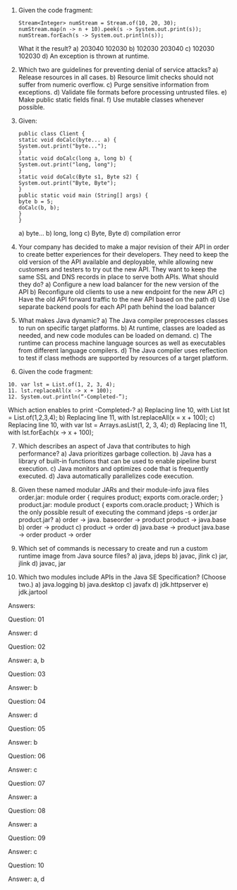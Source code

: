 01. Given the code fragment:
    ```
    Stream<Integer> numStream = Stream.of(10, 20, 30);
    numStream.map(n -> n + 10).peek(s -> System.out.print(s));
    numStream.forEach(s -> System.out.println(s));
    ```
    
    What it the result?
    a) 203040
    102030
    b) 102030
    203040
    c) 102030
    102030
    d) An exception is thrown at runtime.

02. Which two are guidelines for preventing denial of service attacks?
    a) Release resources in all cases.
    b) Resource limit checks should not suffer from numeric overflow.
    c) Purge sensitive information from exceptions.
    d) Validate file formats before processing untrusted files.
    e) Make public static fields final.
    f) Use mutable classes whenever possible.

03. Given:
    ```
    public class Client {
    static void doCalc(byte... a) {
    System.out.print("byte...");
    }
    static void doCalc(long a, long b) {
    System.out.print("long, long");
    }
    static void doCalc(Byte s1, Byte s2) {
    System.out.print("Byte, Byte");
    }
    public static void main (String[] args) {
    byte b = 5;
    doCalc(b, b);
    }
    }
    ```
    a) byte…
    b) long, long
    c) Byte, Byte
    d) compilation error

04. Your company has decided to make a major revision of their API in order to create better experiences for their developers.
    They need to keep the old version of the API available and deployable, while allowing new customers and testers to try out the new API. They want to keep the same SSL and DNS records in place to serve both APIs.
    What should they do?
    a) Configure a new load balancer for the new version of the API
    b) Reconfigure old clients to use a new endpoint for the new API
    c) Have the old API forward traffic to the new API based on the path
    d) Use separate backend pools for each API path behind the load balancer

05. What makes Java dynamic?
    a) The Java compiler preprocesses classes to run on specific target platforms.
    b) At runtime, classes are loaded as needed, and new code modules can be loaded on demand.
    c) The runtime can process machine language sources as well as executables from different language compilers.
    d) The Java compiler uses reflection to test if class methods are supported by resources of a target platform.

06. Given the code fragment:

```
10. var lst = List.of(1, 2, 3, 4);
11. lst.replaceAll(x -> x + 100);
12. System.out.println(“-Completed-”);
```

Which action enables to print -Completed-?
    a) Replacing line 10, with List<Integer> lst = List.of(1,2,3,4);
    b) Replacing line 11, with lst.replaceAll(x = x + 100);
    c) Replacing line 10, with var lst = Arrays.asList(1, 2, 3, 4);
    d) Replacing line 11, with lst.forEach(x -> x + 100);

07. Which describes an aspect of Java that contributes to high performance?
    a) Java prioritizes garbage collection.
    b) Java has a library of built-in functions that can be used to enable pipeline burst execution.
    c) Java monitors and optimizes code that is frequently executed.
    d) Java automatically parallelizes code execution.

08. Given these named modular JARs and their module-info java files order.jar:
    module order {
    requires product;
    exports com.oracle.order;
    }
    product.jar:
    module product {
    exports com.oracle.product;
    }
    Which is the only possible result of executing the command jdeps -s order.jar product.jar?
    a) order -> java.
    baseorder -> product
    product -> java.base
    b) order -> product
    c) product -> order
    d) java.base -> product
    java.base -> order
    product -> order

09. Which set of commands is necessary to create and run a custom runtime image from Java source files?
    a) java, jdeps
    b) javac, jlink
    c) jar, jlink
    d) javac, jar

10. Which two modules include APIs in the Java SE Specification?
    (Choose two.)
    a) java.logging
    b) java.desktop
    c) javafx
    d) jdk.httpserver
    e) jdk.jartool 
    
Answers:
    
Question: 01

Answer: d

Question: 02

Answer: a, b

Question: 03

Answer: b

Question: 04

Answer: d

Question: 05

Answer: b

Question: 06

Answer: c

Question: 07

Answer: a

Question: 08

Answer: a

Question: 09

Answer: c

Question: 10

Answer: a, d

